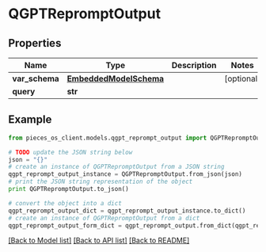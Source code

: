 # QGPTRepromptOutput


## Properties

Name | Type | Description | Notes
------------ | ------------- | ------------- | -------------
**var_schema** | [**EmbeddedModelSchema**](EmbeddedModelSchema.md) |  | [optional] 
**query** | **str** |  | 

## Example

```python
from pieces_os_client.models.qgpt_reprompt_output import QGPTRepromptOutput

# TODO update the JSON string below
json = "{}"
# create an instance of QGPTRepromptOutput from a JSON string
qgpt_reprompt_output_instance = QGPTRepromptOutput.from_json(json)
# print the JSON string representation of the object
print QGPTRepromptOutput.to_json()

# convert the object into a dict
qgpt_reprompt_output_dict = qgpt_reprompt_output_instance.to_dict()
# create an instance of QGPTRepromptOutput from a dict
qgpt_reprompt_output_form_dict = qgpt_reprompt_output.from_dict(qgpt_reprompt_output_dict)
```
[[Back to Model list]](../README.md#documentation-for-models) [[Back to API list]](../README.md#documentation-for-api-endpoints) [[Back to README]](../README.md)


